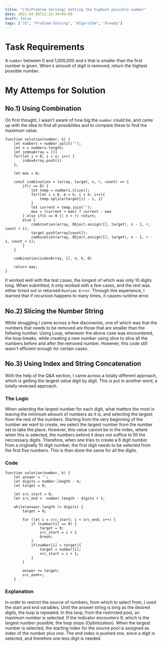 ```yaml
---
title: "[JS/Problem Solving] Getting the highest possible number"
date: 2021-03-06T22:22:39+09:00
draft: false
tags: ["JS", "Problem-Solving", "Algorithm", "Greedy"]
---
```


# Task Requirements

A `number` between 0 and 1,000,000 and `k` that is smaller than the first number is given. When `k` amount of digit is removed, return the highest possible number.

# My Attemps for Solution

## No.1) Using Combination
On first thought, I wasn't aware of how big the `number` could be, and came up with the idea to find all possiblities and to compare these to find the maximum value.

``` JS
function solution(number, k) {
    let numbers = number.split('');
    let n = numbers.length;
    let indexArray = []]
    for(let i = 0; i < n; i++) {
        indexArray.push(i)
    };

    let max = 0;
    
    const combination = (array, target, n, r, count) => {
        if(r == 0) {
            let temp = numbers.slice();
            for(let i = 0, m = k; i < k; i++){
                temp.splice(target[i] - i, 1)
            }
            let current = temp.join('');
            max = (current > max) ? current : max
        } else if(n == 0 || n < r) return;
        else {
            combination(array, Object.assign([], target), n - 1, r, count + 1);
            target.push(array[count]);
            combination(array, Object.assign([], target), n - 1, r - 1, count + 1);
        }
    }
    
    combination(indexArray, [], n, k, 0)
    
    return max;
}
```
It worked well with the test cases, the longest of which was only 10 digits long. When submitted, it only worked with a few cases, and the rest was either timed out or returned `Runtime Error`. Through this experience, I learned that if recursion happens to many times, it causes runtime error.

## No.2) Slicing the Number String

While struggling I came across a few discoveries, one of which was that the numbers that needs to be removed are those that are smaller than the follwing number. Using Loop, whenever the above case was encountered, the loop breaks, while creating a new number using slice to slice all the numbers before and after the removed number. However, this code still wasn't efficient enough for certain cases.

## No.3) Using Index and String Concatenation
With the help of the Q&A section, I came across a totally different approach, which is getting the largest value digit by digit. This is put in another word, a totally reversed approach.

### The Logic
When selecting the largest number for each digit, what matters the most is leaving the minimum amount of numbers as it is, and selecting the largest from the rest of the numbers. 
Starting from the very beginning of the number we want to create, we select the largest number from the number set to take the place. However, this value cannot be in the index, where when this is selected, the numbers behind it does not suffice to fill the neccessary digits. Therefore, when one tries to create a 6 digit number from a originally 10 digit number, the first digit needs to be selected from the first five numbers. This is than done the same for all the digits.

### Code
``` JS
function solution(number, k) {
    let answer = '';
    let digits = number.length - k;
    let target = 0;

    let src_start = 0;
    let src_end =  number.length - digits + 1;

    while(answer.length != digits) {
        target = 0;

        for (let i = src_start; i < src_end; i++) {
            if (number[i] == 9) {
                target = 9;
                src_start = i + 1
                break;
            }
            if(number[i] > target){
                target = number[i];
                src_start = i + 1;
            }
        }

        answer += target;
        src_end++;
    }
```

### Explanation
In order to restrict the source of numbers, from which to select from, I used the start and end variables. Until the answer string is long as the desired digits, the loop is repeated. In this loop, from the restricted pool, an maximum number is selected. If the indicator encounters 9, which is the largest number possible, the loop stops (Optimization). When the largest number is selected, the starting index for the source pool is assigned as index of the number plus one. The end index is pushed one, since a digit is selected, and therefore one less digit is needed.


